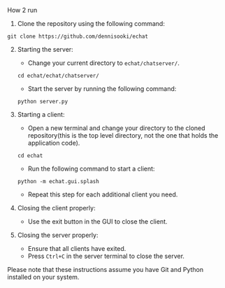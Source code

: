 How 2 run
1. Clone the repository using the following command:
```
git clone https://github.com/dennisooki/echat
```

2. Starting the server:
   - Change your current directory to `echat/chatserver/`.
   ```
   cd echat/echat/chatserver/
   ```
   - Start the server by running the following command:
   ```
   python server.py
   ```

3. Starting a client:
   - Open a new terminal and change your directory to the cloned repository(this is the top level directory, not the one that holds the application code).
   ```
   cd echat
   ```
   - Run the following command to start a client:
   ```
   python -m echat.gui.splash
   ```
   - Repeat this step for each additional client you need.

4. Closing the client properly:
   - Use the exit button in the GUI to close the client.

5. Closing the server properly:
   - Ensure that all clients have exited.
   - Press `Ctrl+C` in the server terminal to close the server.

Please note that these instructions assume you have Git and Python installed on your system.